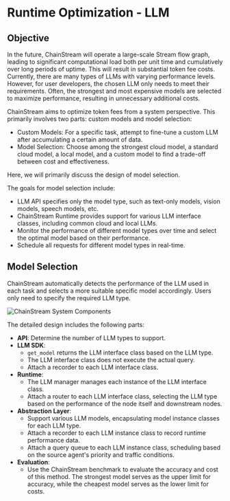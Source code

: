 # Runtime Optimization - LLM

## Objective

In the future, ChainStream will operate a large-scale Stream flow graph, leading to significant computational load both per unit time and cumulatively over long periods of uptime. This will result in substantial token fee costs. Currently, there are many types of LLMs with varying performance levels. However, for user developers, the chosen LLM only needs to meet their requirements. Often, the strongest and most expensive models are selected to maximize performance, resulting in unnecessary additional costs.

ChainStream aims to optimize token fees from a system perspective. This primarily involves two parts: custom models and model selection:

- Custom Models: For a specific task, attempt to fine-tune a custom LLM after accumulating a certain amount of data.
- Model Selection: Choose among the strongest cloud model, a standard cloud model, a local model, and a custom model to find a trade-off between cost and effectiveness.

Here, we will primarily discuss the design of model selection.

The goals for model selection include:

- LLM API specifies only the model type, such as text-only models, vision models, speech models, etc.
- ChainStream Runtime provides support for various LLM interface classes, including common cloud and local LLMs.
- Monitor the performance of different model types over time and select the optimal model based on their performance.
- Schedule all requests for different model types in real-time.

## Model Selection

ChainStream automatically detects the performance of the LLM used in each task and selects a more suitable specific model accordingly. Users only need to specify the required LLM type.

<img src="../../img/LLMRuntimeOptimize.png" alt="ChainStream System Components">

The detailed design includes the following parts:

- **API**: Determine the number of LLM types to support.
- **LLM SDK**:
  - `get_model` returns the LLM interface class based on the LLM type.
  - The LLM interface class does not execute the actual query.
  - Attach a recorder to each LLM interface class.
- **Runtime**:
  - The LLM manager manages each instance of the LLM interface class.
  - Attach a router to each LLM interface class, selecting the LLM type based on the performance of the node itself and downstream nodes.
- **Abstraction Layer**:
  - Support various LLM models, encapsulating model instance classes for each LLM type.
  - Attach a recorder to each LLM instance class to record runtime performance data.
  - Attach a query queue to each LLM instance class, scheduling based on the source agent's priority and traffic conditions.
- **Evaluation**:
  - Use the ChainStream benchmark to evaluate the accuracy and cost of this method. The strongest model serves as the upper limit for accuracy, while the cheapest model serves as the lower limit for costs.